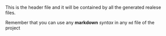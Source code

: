 
This is the header file and it will be contained by all the generated realese files.

Remember that you can use any **markdown** _syntax_ in any `md` file of the project